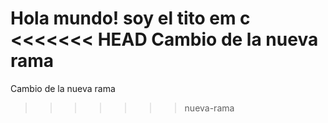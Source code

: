 Hola mundo! soy el tito em c 
<<<<<<< HEAD
Cambio de la nueva rama
=======
Cambio de la nueva rama 
>>>>>>> nueva-rama
